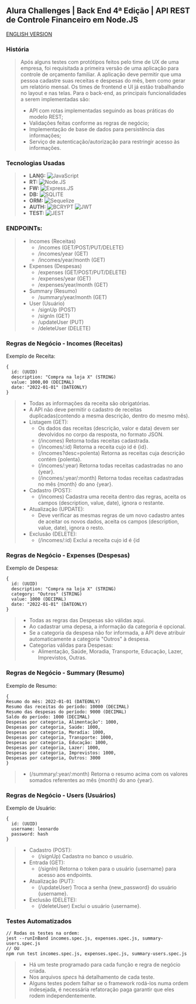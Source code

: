 ## Alura Challenges | Back End 4ª Edição | API REST de Controle Financeiro em Node.JS
[ENGLISH VERSION](https://github.com/leonippon/alura-challenge_backend_4-node/edit/main/README.en.md)
### História

> Após alguns testes com protótipos feitos pelo time de UX de uma empresa, foi requisitada a primeira versão de uma aplicação para controle de orçamento familiar. A aplicação deve permitir que uma pessoa cadastre suas receitas e despesas do mês, bem como gerar um relatório mensal. Os times de frontend e UI já estão trabalhando no layout e nas telas.
> Para o back-end, as principais funcionalidades a serem implementadas são:
> - API com rotas implementadas seguindo as boas práticas do modelo REST;
> - Validações feitas conforme as regras de negócio;
> - Implementação de base de dados para persistência das informações;
> - Serviço de autenticação/autorização para restringir acesso às informações.

### Tecnologias Usadas
> - **LANG:** ![JavaScript](https://img.shields.io/badge/JavaScript-323330?style=for-the-badge&logo=javascript&logoColor=F7DF1E)
> - **RT:** ![Node.JS](https://img.shields.io/badge/Node.js-339933?style=for-the-badge&logo=nodedotjs&logoColor=white)
> - **FW:** ![Express.JS](https://img.shields.io/badge/Express.js-000000?style=for-the-badge&logo=express&logoColor=white)
> - **DB:** ![SQLITE](https://img.shields.io/badge/SQLite-07405E?style=for-the-badge&logo=sqlite&logoColor=white)
> - **ORM:** ![Sequelize](https://img.shields.io/badge/Sequelize-52B0E7?style=for-the-badge&logo=Sequelize&logoColor=white)
> - **AUTH:** ![BCRYPT](https://img.shields.io/badge/bcrypt-543DE0?style=for-the-badge&logo=bcrypt&logoColor=white) ![JWT](https://img.shields.io/badge/JWT-000000?style=for-the-badge&logo=JSON%20web%20tokens&logoColor=white) 
> - **TEST:** ![JEST](https://img.shields.io/badge/Jest-C21325?style=for-the-badge&logo=jest&logoColor=white)

### ENDPOINTs:
> - Incomes (Receitas)
>   - /incomes (GET/POST/PUT/DELETE)
>   - /incomes/year (GET)
>   - /incomes/year/month (GET)
> - Expenses (Despesas)
>   - /expenses (GET/POST/PUT/DELETE)
>   - /expenses/year (GET)
>   - /expenses/year/month (GET)
> - Summary (Resumo)
>   - /summary/year/month (GET)
> - User (Usuário)
>   - /signUp (POST)
>   - /signIn (GET)
>   - /updateUser (PUT)
>   - /deleteUser (DELETE)

### Regras de Negócio - Incomes (Receitas)
Exemplo de Receita:
```
{
  id: (UUID)
  description: "Compra na loja X" (STRING)
  value: 1000,00 (DECIMAL)
  date: "2022-01-01" (DATEONLY)
}
```
> - Todas as informações da receita são obrigatórias.
> - A API não deve permitir o cadastro de receitas duplicadas(contendo a mesma descrição, dentro do mesmo mês).
> - Listagem (GET):
>   - Os dados das receitas (descrição, valor e data) devem ser devolvidos no corpo da resposta, no formato JSON.
>   - (/incomes) Retorna todas receitas cadastrada.
>   - (/incomes/:id) Retorna a receita cujo id é {ìd}.
>   - (/incomes?desc=polenta) Retorna as receitas cuja descrição contém {polenta}.
>   - (/incomes/:year) Retorna todas receitas cadastradas no ano {year}.
>   - (/incomes/:year/:month) Retorna todas receitas cadastradas no mês {month} do ano {year}.
> - Cadastro (POST):
>   - (/incomes) Cadastra uma receita dentro das regras, aceita os campos (description, value, date), ignora o restante.
> - Atualização (UPDATE):
>   - Deve verificar as mesmas regras de um novo cadastro antes de aceitar os novos dados, aceita os campos (description, value, date), ignora o resto.
> - Exclusão (DELETE):
>   - (/incomes/:id) Exclui a receita cujo id é {id

### Regras de Negócio - Expenses (Despesas)
Exemplo de Despesa:
```
{
  id: (UUID)
  description: "Compra na loja X" (STRING)
  category: "Outros" (STRING)
  value: 1000 (DECIMAL)
  date: "2022-01-01" (DATEONLY)
}
```
> - Todas as regras das Despesas são válidas aqui.
> - Ao cadastrar uma depesa, a informação da categoria é opcional.
> - Se a categoria da despesa não for informada, a API deve atribuir automaticamente a categoria "Outros" à despesa.
> - Categorias válidas para Despesas:
>   - Alimentação, Saúde, Moradia, Transporte, Educação, Lazer, Imprevistos, Outras.
### Regras de Negócio - Summary (Resumo)
Exemplo de Resumo:
```
{
Resumo do mês: 2022-01-01 (DATEONLY)
Resumo das receitas do período: 10000 (DECIMAL)
Resumo das despesas do período: 9000 (DECIMAL)
Saldo do período: 1000 (DECIMAL)
Despesas por categoria, Alimentação": 1000,
Despesas por categoria, Saúde: 1000,
Despesas por categoria, Moradia: 1000,
Despesas por categoria, Transporte: 1000,
Despesas por categoria, Educação: 1000,
Despesas por categoria, Lazer: 1000,
Despesas por categoria, Imprevistos: 1000,
Despesas por categoria, Outros: 3000
}
```
> - (/summary/:year/:month) Retorna o resumo acima com os valores somados referentes ao mês {month} do ano {year}.

### Regras de Negócio - Users (Usuários)
Exemplo de Usuário:
```
{
  id: (UUID)
  username: leonardo
  password: hash
}
```
> - Cadastro (POST):
>   - (/signUp) Cadastra no banco o usuário.
> - Entrada (GET):
>   - (/signIn) Retorna o token para o usuário {username} para acesso aos endpoints.
> - Atualização (PUT):
>   - (/updateUser) Troca a senha {new_password} do usuário {username}.
> - Exclusão (DELETE):
>   - (/deleteUser) Exclui o usuário {username}.

### Testes Automatizados
```
// Rodas os testes na ordem:
jest --runInBand incomes.spec.js, expenses.spec.js, summary-users.spec.js
// OU
npm run test incomes.spec.js, expenses.spec.js, summary-users.spec.js
```
> - Há um teste programado para cada função e regra de negócio criada.
> - Nos arquivos _specs_ há detalhamento de cada teste.
> - Alguns testes podem falhar se o framework rodá-los numa ordem indesejada, é necessária refatoração paga garantir que eles rodem independentemente.
